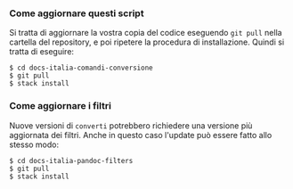 
### Come aggiornare questi script

Si tratta di aggiornare la vostra copia del codice eseguendo `git
pull` nella cartella del repository, e poi ripetere la procedura di
installazione. Quindi si tratta di eseguire:

    $ cd docs-italia-comandi-conversione
    $ git pull
    $ stack install

### Come aggiornare i filtri

Nuove versioni di `converti` potrebbero richiedere una versione più
aggiornata dei filtri. Anche in questo caso l'update può essere fatto
allo stesso modo:

    $ cd docs-italia-pandoc-filters
    $ git pull
    $ stack install

